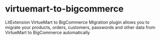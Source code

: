# virtuemart-to-bigcommerce
 LitExtension VirtueMart to BigCommerce Migration plugin allows you to migrate your products, orders, customers, passwords and other data from VirtueMart to BigCommerce automatically
